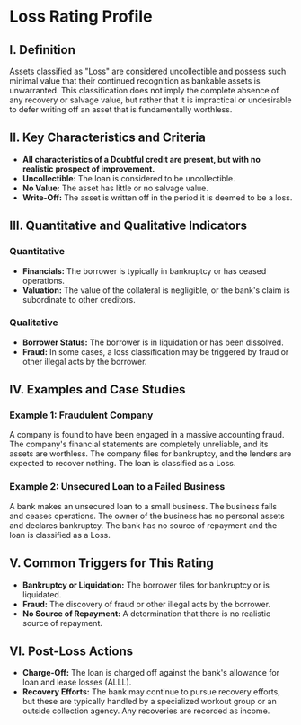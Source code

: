 # Loss Rating Profile

## I. Definition

Assets classified as "Loss" are considered uncollectible and possess such minimal value that their continued recognition as bankable assets is unwarranted. This classification does not imply the complete absence of any recovery or salvage value, but rather that it is impractical or undesirable to defer writing off an asset that is fundamentally worthless.

## II. Key Characteristics and Criteria

- **All characteristics of a Doubtful credit are present, but with no realistic prospect of improvement.**
- **Uncollectible:** The loan is considered to be uncollectible.
- **No Value:** The asset has little or no salvage value.
- **Write-Off:** The asset is written off in the period it is deemed to be a loss.

## III. Quantitative and Qualitative Indicators

### Quantitative
- **Financials:** The borrower is typically in bankruptcy or has ceased operations.
- **Valuation:** The value of the collateral is negligible, or the bank's claim is subordinate to other creditors.

### Qualitative
- **Borrower Status:** The borrower is in liquidation or has been dissolved.
- **Fraud:** In some cases, a loss classification may be triggered by fraud or other illegal acts by the borrower.

## IV. Examples and Case Studies

### Example 1: Fraudulent Company
A company is found to have been engaged in a massive accounting fraud. The company's financial statements are completely unreliable, and its assets are worthless. The company files for bankruptcy, and the lenders are expected to recover nothing. The loan is classified as a Loss.

### Example 2: Unsecured Loan to a Failed Business
A bank makes an unsecured loan to a small business. The business fails and ceases operations. The owner of the business has no personal assets and declares bankruptcy. The bank has no source of repayment and the loan is classified as a Loss.

## V. Common Triggers for This Rating

- **Bankruptcy or Liquidation:** The borrower files for bankruptcy or is liquidated.
- **Fraud:** The discovery of fraud or other illegal acts by the borrower.
- **No Source of Repayment:** A determination that there is no realistic source of repayment.

## VI. Post-Loss Actions

- **Charge-Off:** The loan is charged off against the bank's allowance for loan and lease losses (ALLL).
- **Recovery Efforts:** The bank may continue to pursue recovery efforts, but these are typically handled by a specialized workout group or an outside collection agency. Any recoveries are recorded as income.
